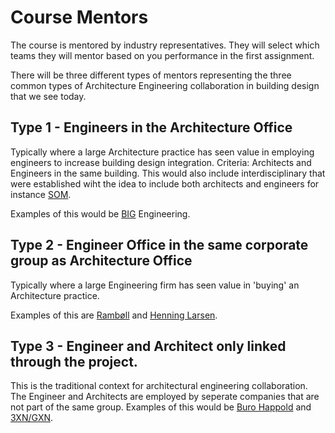 # Course Mentors

The course is mentored by industry representatives. They will select which teams they will mentor based on you performance in the first assignment.

There will be three different types of mentors representing the three common types of Architecture Engineering collaboration in building design that we see today.

## Type 1 - Engineers in the Architecture Office
Typically where a large Architecture practice has seen value in employing engineers to increase building design integration. Criteria: Architects and Engineers in the same building. This would also include interdisciplinary that were established wiht the idea to include both architects and engineers for instance [SOM](https://www.som.com/).

Examples of this would be [BIG](https://big.dk/) Engineering.

## Type 2 - Engineer Office in the same corporate group as Architecture Office
Typically where a large Engineering firm has seen value in 'buying' an Architecture practice.

Examples of this are [Rambøll](https://www.ramboll.com/) and [Henning Larsen](https://henninglarsen.com/en).

## Type 3 - Engineer and Architect only linked through the project.
This is the traditional context for architectural engineering collaboration. The Engineer and Architects are employed by seperate companies that are not part of the same group.
Examples of this would be [Buro Happold](https://www.burohappold.com/) and [3XN/GXN](https://gxn.3xn.com/).

